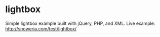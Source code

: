 lightbox
========

Simple lightbox example built with jQuery, PHP, and XML. Live example: http://snoweria.com/test/lightbox/